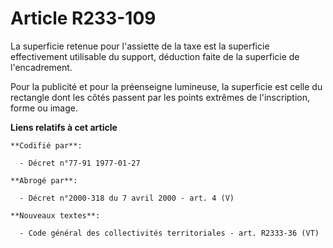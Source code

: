 # Article R233-109

La superficie retenue pour l'assiette de la taxe est la superficie effectivement utilisable du support, déduction faite de la
superficie de l'encadrement.

Pour la publicité et pour la préenseigne lumineuse, la superficie est celle du rectangle dont les côtés passent par les
points extrêmes de l'inscription, forme ou image.

**Liens relatifs à cet article**

	**Codifié par**:

	  - Décret n°77-91 1977-01-27

	**Abrogé par**:

	  - Décret n°2000-318 du 7 avril 2000 - art. 4 (V)

	**Nouveaux textes**:

	  - Code général des collectivités territoriales - art. R2333-36 (VT)
